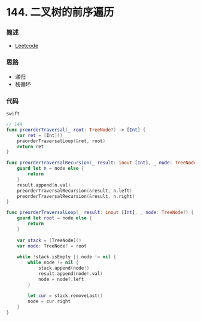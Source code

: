 # 144. 二叉树的前序遍历

### 简述

- [Leetcode](https://leetcode-cn.com/problems/binary-tree-preorder-traversal/)

### 思路

- 递归
- 栈循环

### 代码

`Swift`

```swift
// 144
func preorderTraversal(_ root: TreeNode?) -> [Int] {
    var ret = [Int]()
    preorderTraversalLoop(&ret, root)
    return ret
}

func preorderTraversalRecursion(_ result: inout [Int], _ node: TreeNode?) {
    guard let n = node else {
        return
    }
    result.append(n.val)
    preorderTraversalRecursion(&result, n.left)
    preorderTraversalRecursion(&result, n.right)
}

func preorderTraversalLoop(_ result: inout [Int], _ node: TreeNode?) {
    guard let root = node else {
        return
    }
    
    var stack = [TreeNode]()
    var node: TreeNode? = root
    
    while !stack.isEmpty || node != nil {
        while node != nil {
            stack.append(node!)
            result.append(node!.val)
            node = node?.left
        }
        
        let cur = stack.removeLast()
        node = cur.right
    }
}

```